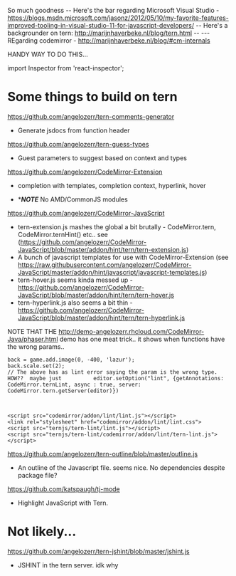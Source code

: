 So much goodness
-- Here's the bar regarding Microsoft Visual Studio - https://blogs.msdn.microsoft.com/jasonz/2012/05/10/my-favorite-features-improved-tooling-in-visual-studio-11-for-javascript-developers/
-- Here's a backgrounder on tern: http://marijnhaverbeke.nl/blog/tern.html
--  --- REgarding codemirror - http://marijnhaverbeke.nl/blog/#cm-internals



HANDY WAY TO DO THIS...


import Inspector from 'react-inspector';

<Inspector name="TernStuff" expandLevel={3} data={INSPECTDATA} />


Some things to build on tern
============================

https://github.com/angelozerr/tern-comments-generator
 - Generate jsdocs from function header

https://github.com/angelozerr/tern-guess-types
 - Guest parameters to suggest based on context and types

https://github.com/angelozerr/CodeMirror-Extension
 - completion with templates, completion context, hyperlink, hover
 * ****NOTE*** No AMD/CommonJS modules

https://github.com/angelozerr/CodeMirror-JavaScript
 - tern-extension.js mashes the global a bit brutally -  CodeMirror.tern, CodeMirror.ternHint() etc.. see (https://github.com/angelozerr/CodeMirror-JavaScript/blob/master/addon/hint/tern/tern-extension.js)
 - A bunch of javascript templates for use with CodeMirror-Extension (see https://raw.githubusercontent.com/angelozerr/CodeMirror-JavaScript/master/addon/hint/javascript/javascript-templates.js)
 - tern-hover.js seems kinda messed up - https://github.com/angelozerr/CodeMirror-JavaScript/blob/master/addon/hint/tern/tern-hover.js
  - tern-hyperlink.js also seems a bit thin - https://github.com/angelozerr/CodeMirror-JavaScript/blob/master/addon/hint/tern/tern-hyperlink.js
  
  
  
NOTE THAT THE http://demo-angelozerr.rhcloud.com/CodeMirror-Java/phaser.html demo has one meat trick.. it shows when functions have the wrong params..
    
    back = game.add.image(0, -400, 'lazur');
    back.scale.set(2);
    // The above has as lint error saying the param is the wrong type.
    HOW??  maybe just          editor.setOption("lint", {getAnnotations: CodeMirror.ternLint, async : true, server: CodeMirror.tern.getServer(editor)})



	<script src="codemirror/addon/lint/lint.js"></script>
    <link rel="stylesheet" href="codemirror/addon/lint/lint.css">
    <script src="ternjs/tern-lint/lint.js"></script>
    <script src="ternjs/tern-lint/codemirror/addon/lint/tern-lint.js"></script>
    
https://github.com/angelozerr/tern-outline/blob/master/outline.js
 - An outline of the Javascript file. seems nice. No dependencies despite package file?
  
https://github.com/katspaugh/tj-mode
 - Highlight JavaScript with Tern.



Not likely...
==============

https://github.com/angelozerr/tern-jshint/blob/master/jshint.js
 - JSHINT in the tern server. idk why
 
 
 
 